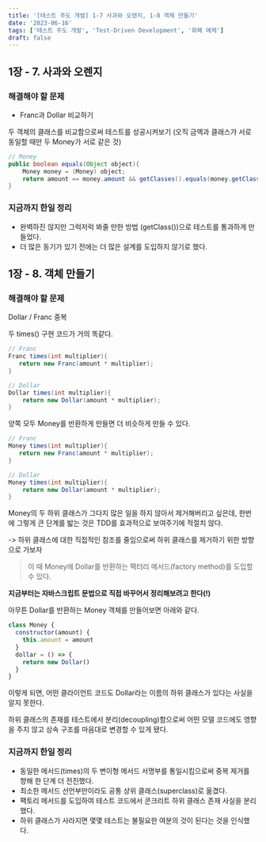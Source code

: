 ```yaml
---
title: '[테스트 주도 개발] 1-7 사과와 오렌지, 1-8 객체 만들기'
date: '2023-06-16'
tags: ['테스트 주도 개발', 'Test-Driven Development', '화폐 예제']
draft: false
---
```


## 1장 - 7. 사과와 오렌지

### 해결해야 할 문제

- Franc과 Dollar 비교하기

두 객체의 클래스를 비교함으로써 테스트를 성공시켜보기
(오직 금액과 클래스가 서로 동일할 때만 두 Money가 서로 같은 것)

```java
// Money
public boolean equals(Object object){
    Money money = (Money) object;
    return amount == money.amount && getClasses().equals(money.getClass());
}
```

### 지금까지 한일 정리

- 완벽하진 않지만 그럭저럭 봐줄 만한 방법 (getClass())으로 테스트를 통과하게 만들었다.
- 더 많은 동기가 있기 전에는 더 많은 설계를 도입하지 않기로 했다.

## 1장 - 8. 객체 만들기

### 해결해야 할 문제

Dollar / Franc 중복

두 times() 구현 코드가 거의 똑같다.

```java
// Franc
Franc times(int multiplier){
   return new Franc(amount * multiplier);
}

// Dollar
Dollar times(int multiplier){
    return new Dollar(amount * multiplier);
}
```

양쪽 모두 Money를 반환하게 만들면 더 비슷하게 만들 수 있다.

```java
// Franc
Money times(int multiplier){
   return new Franc(amount * multiplier);
}

// Dollar
Money times(int multiplier){
    return new Dollar(amount * multiplier);
}
```

Money의 두 하위 클래스가 그다지 많은 일을 하지 않아서 제거해버리고 싶은데, 한번에 그렇게 큰 단계를 밟는 것은 TDD를 효과적으로 보여주기에 적절치 않다.

-> 하위 클래스에 대한 직접적인 참조를 줄임으로써 하위 클래스를 제거하기 위한 방향으로 가보자

> 이 때 Money에 Dollar를 반환하는 팩터리 메서드(factory method)를 도입할 수 있다.

<strong> 지금부터는 자바스크립트 문법으로 직접 바꾸어서 정리해보려고 한다(!)</strong>

아무튼 Dollar를 반환하는 Money 객체를 만들어보면 아래와 같다.

```js
class Money {
  constructor(amount) {
    this.amount = amount
  }
  dollar = () => {
    return new Dollar()
  }
}
```

이렇게 되면, 어떤 클라이언트 코드도 Dollar라는 이름의 하위 클래스가 있다는 사실을 알지 못한다.

하위 클래스의 존재를 테스트에서 분리(decoupling)함으로써 어떤 모델 코드에도 영향을 주지 않고 상속 구조를 마음대로 변경할 수 있게 됐다.

### 지금까지 한일 정리

- 동일한 메서드(times)의 두 변이형 메서드 서명부를 통일시킴으로써 중복 제거를 향해 한 단계 더 전진했다.
- 최소한 메서드 선언부만이라도 공통 상위 클래스(superclass)로 옮겼다.
- 팩토리 메서드를 도입하여 테스트 코드에서 콘크리트 하위 클래스 존재 사실을 분리했다.
- 하위 클래스가 사라지면 몇몇 테스트는 불필요한 여분의 것이 된다는 것을 인식했다.
